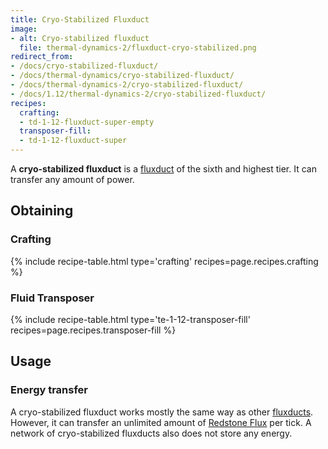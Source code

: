 ```yaml
---
title: Cryo-Stabilized Fluxduct
image:
- alt: Cryo-stabilized fluxduct
  file: thermal-dynamics-2/fluxduct-cryo-stabilized.png
redirect_from:
- /docs/cryo-stabilized-fluxduct/
- /docs/thermal-dynamics/cryo-stabilized-fluxduct/
- /docs/thermal-dynamics-2/cryo-stabilized-fluxduct/
- /docs/1.12/thermal-dynamics-2/cryo-stabilized-fluxduct/
recipes:
  crafting:
  - td-1-12-fluxduct-super-empty
  transposer-fill:
  - td-1-12-fluxduct-super
---
```


A **cryo-stabilized fluxduct** is a [fluxduct](../fluxducts/) of the sixth and
highest tier. It can transfer any amount of power.


Obtaining
---------

### Crafting
{% include recipe-table.html type='crafting' recipes=page.recipes.crafting %}

### Fluid Transposer
{% include recipe-table.html type='te-1-12-transposer-fill' recipes=page.recipes.transposer-fill %}


Usage
-----

### Energy transfer
A cryo-stabilized fluxduct works mostly the same way as other
[fluxducts](../fluxducts/). However, it can transfer an unlimited amount of
[Redstone Flux](../../../redstone-flux/) per tick. A network of cryo-stabilized
fluxducts also does not store any energy.
